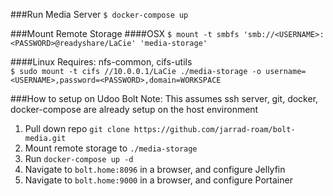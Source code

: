 ###Run Media Server
`$ docker-compose up`

###Mount Remote Storage
####OSX
`$ mount -t smbfs 'smb://<USERNAME>:<PASSWORD>@readyshare/LaCie' 'media-storage'`

####Linux
Requires: nfs-common, cifs-utils<br>
`$ sudo mount -t cifs //10.0.0.1/LaCie ./media-storage -o username=<USERNAME>,password=<PASSWORD>,domain=WORKSPACE`

###How to setup on Udoo Bolt
Note: This assumes ssh server, git, docker, docker-compose are already setup on the host environment

1. Pull down repo `git clone https://github.com/jarrad-roam/bolt-media.git`
1. Mount remote storage to `./media-storage`
1. Run `docker-compose up -d`
1. Navigate to `bolt.home:8096` in a browser, and configure Jellyfin
1. Navigate to `bolt.home:9000` in a browser, and configure Portainer